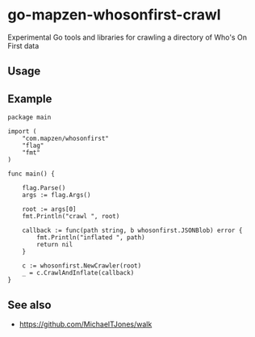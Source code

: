 # go-mapzen-whosonfirst-crawl

Experimental Go tools and libraries for crawling a directory of Who's On First data

## Usage

## Example

```
package main

import (
	"com.mapzen/whosonfirst"
	"flag"
	"fmt"
)

func main() {

	flag.Parse()
	args := flag.Args()

	root := args[0]
	fmt.Println("crawl ", root)

	callback := func(path string, b whosonfirst.JSONBlob) error {
		fmt.Println("inflated ", path)
		return nil
	}

	c := whosonfirst.NewCrawler(root)
	_ = c.CrawlAndInflate(callback)
}
```

## See also

* https://github.com/MichaelTJones/walk